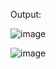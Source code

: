Output:



![image](https://user-images.githubusercontent.com/57552973/209374440-d9ac9dc2-779e-4031-b970-427ad51787a8.png)




![image](https://user-images.githubusercontent.com/57552973/209374476-94a7f91d-f537-4389-9a03-12153d02fa32.png)
